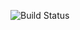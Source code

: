 ![Build Status](https://github.com/janole/laravel-nginx-postgres/workflows/Docker%20Image/badge.svg)
